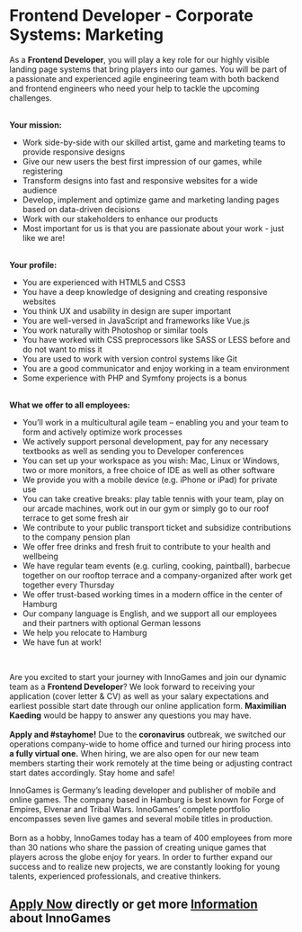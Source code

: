 <h1>Frontend Developer - Corporate Systems: Marketing</h1>
<p>As a <strong>Frontend Developer</strong>, you will play a key role for our highly visible landing page systems that bring players into our games. You will&nbsp;be part of a&nbsp;passionate and experienced agile engineering team with both backend and frontend engineers who need your help to tackle the upcoming challenges.</p><p><strong><br />Your mission:</strong></p><ul><li>Work side-by-side with our skilled artist, game and marketing teams to provide responsive designs</li><li>Give our new users the best first impression of our games, while registering</li><li>Transform designs into fast and responsive websites for a wide audience</li><li>Develop, implement and optimize game and marketing landing pages based on data-driven decisions</li><li>Work with our stakeholders to enhance our products</li><li>Most important for us is that you are passionate about your work - just like we are!</li></ul><p><strong><br />Your profile:</strong>&nbsp;</p><ul><li>You are experienced with HTML5 and CSS3</li><li>You have a deep knowledge of designing and creating responsive websites</li><li>You think UX and usability in design are super important</li><li>You are well-versed in JavaScript and frameworks like Vue.js</li><li>You work naturally with Photoshop or similar tools</li><li>You have worked with CSS preprocessors like SASS or LESS before and do not want to miss it</li><li>You are used to work with version control systems like Git</li><li>You are a good communicator and enjoy working in a team environment</li><li>Some experience with PHP and Symfony projects is a bonus</li></ul><p><strong><br />What we offer to all employees:</strong>&nbsp;</p><ul><li>You&rsquo;ll work in a multicultural&nbsp;agile team&nbsp;&ndash; enabling you and your team to form and actively optimize work processes&nbsp;</li><li>We actively support personal development, pay for any necessary textbooks as well as sending you to Developer conferences&nbsp;</li><li>You can set up your workspace as you wish:&nbsp;Mac,&nbsp;Linux&nbsp;or Windows, two or more monitors, a free choice of IDE as well as other software&nbsp;</li><li>We provide you with a mobile device (e.g. iPhone or iPad) for private use</li><li>You can take creative breaks: play table tennis with your team, play on our arcade machines, work out in our gym or simply go to our roof terrace to get some fresh air</li><li>We contribute to your public transport ticket and subsidize contributions to the company pension plan</li><li>We offer free drinks and fresh fruit to contribute to your health and wellbeing</li><li>We have regular team events (e.g. curling, cooking, paintball), barbecue together on our rooftop terrace and a company-organized&nbsp;after work get together every Thursday</li><li>We offer&nbsp;trust-based working times&nbsp;in a modern office in the center of Hamburg</li><li>Our company language is English,&nbsp;and&nbsp;we support all our employees and their partners with optional German&nbsp;lessons</li><li>We help you relocate to Hamburg</li><li>We have fun at work!</li></ul><br /><p>Are you excited to start your journey with InnoGames and join our dynamic team as a<span>&nbsp;</span><strong>Frontend Developer</strong>? We look forward to receiving your application (cover letter &amp; CV) as well as your salary expectations and earliest possible start date through our online application form.<span>&nbsp;</span><strong>Maximilian Kaeding</strong><span>&nbsp;</span>would be happy to answer any questions you may have.<br /><br /><span><strong>Apply and #stayhome!</strong> Due to the <strong>coronavirus</strong> outbreak, we switched our operations company-wide to home office and turned our hiring process into <strong>a fully virtual one.</strong> When hiring, we are also open for our new team members starting their work remotely at the time being or adjusting contract start dates accordingly. Stay home and safe!</span></p><p><span>InnoGames is Germany&rsquo;s leading developer and publisher of mobile and online games. The company based in Hamburg is best known for Forge of Empires, Elvenar and Tribal Wars. InnoGames&rsquo; complete portfolio encompasses seven live games and several mobile titles in production.</span><br /><br /><span>Born as a hobby, InnoGames today has a team of 400 employees from more than 30 nations who share the passion of creating unique games that players across the globe enjoy for years. In order to further expand our success and to realize new projects, we are constantly looking for young talents, experienced professionals, and creative thinkers.</span></p>

<h2><a href="https://jobs.jobvite.com/careers/innogames/job//oGFtcfwK/apply?__jvst=Job+Board&__jvsd=github_jobs_repo">Apply Now</a> directly or get more <a href="https://www.innogames.com/career/detail/job/frontend-developer-corporate-systems-marketing/?s=github_jobs_repo">Information</a> about InnoGames</h2>